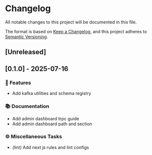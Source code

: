 # Changelog
All notable changes to this project will be documented in this file.

The format is based on [Keep a Changelog](https://keepachangelog.com/en/1.1.0/), and this project adheres to [Semantic Versioning](https://semver.org/spec/v2.0.0.html).

## [Unreleased]
## [0.1.0] - 2025-07-16

### 🚀 Features

- Add kafka utilities and schema registry

### 📚 Documentation

- Add admin dashboard trpc guide
- Add admin dashboard path and section

### ⚙️ Miscellaneous Tasks

- *(lint)* Add next js rules and lint configs

<!-- generated by git-cliff -->
